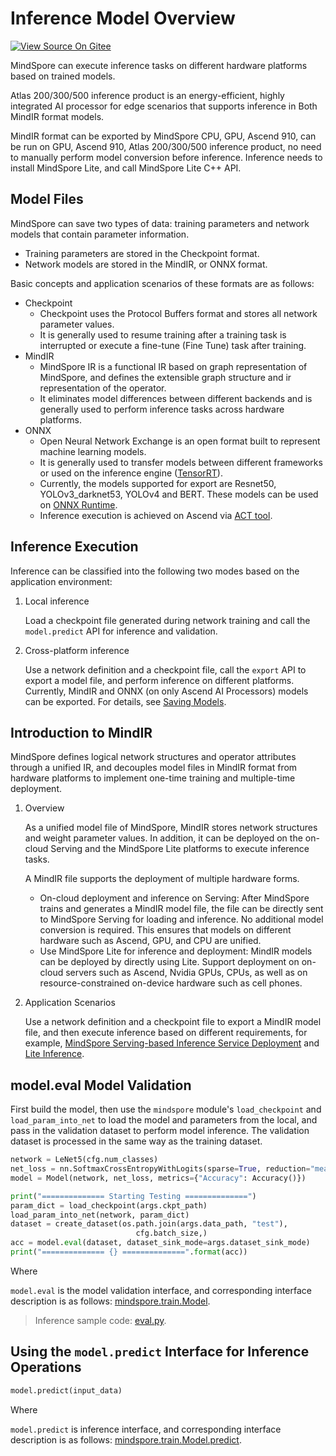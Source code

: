# Inference Model Overview

[![View Source On Gitee](https://mindspore-website.obs.cn-north-4.myhuaweicloud.com/website-images/master/resource/_static/logo_source_en.svg)](https://gitee.com/mindspore/docs/blob/master/tutorials/experts/source_en/infer/inference.md)

MindSpore can execute inference tasks on different hardware platforms based on trained models.

Atlas 200/300/500 inference product is an energy-efficient, highly integrated AI processor for edge scenarios that supports inference in Both MindIR format models.

MindIR format can be exported by MindSpore CPU, GPU, Ascend 910, can be run on GPU, Ascend 910, Atlas 200/300/500 inference product, no need to manually perform model conversion before inference. Inference needs to install MindSpore Lite, and call MindSpore Lite C++ API.

## Model Files

MindSpore can save two types of data: training parameters and network models that contain parameter information.

- Training parameters are stored in the Checkpoint format.
- Network models are stored in the MindIR, or ONNX format.

Basic concepts and application scenarios of these formats are as follows:

- Checkpoint
    - Checkpoint uses the Protocol Buffers format and stores all network parameter values.
    - It is generally used to resume training after a training task is interrupted or execute a fine-tune (Fine Tune) task after training.
- MindIR
    - MindSpore IR is a functional IR based on graph representation of MindSpore, and defines the extensible graph structure and ir representation of the operator.
    - It eliminates model differences between different backends and is generally used to perform inference tasks across hardware platforms.
- ONNX
    - Open Neural Network Exchange is an open format built to represent machine learning models.
    - It is generally used to transfer models between different frameworks or used on the inference engine ([TensorRT](https://docs.nvidia.com/deeplearning/tensorrt/api/python_api/index.html)).
    - Currently, the models supported for export are Resnet50, YOLOv3_darknet53, YOLOv4 and BERT. These models can be used on [ONNX Runtime](https://onnxruntime.ai/).
    - Inference execution is achieved on Ascend via [ACT tool](https://www.hiascend.com/document/detail/zh/canncommercial/63RC1/inferapplicationdev/aclcppdevg/aclcppdevg_000001.html).

## Inference Execution

Inference can be classified into the following two modes based on the application environment:

1. Local inference

    Load a checkpoint file generated during network training and call the `model.predict` API for inference and validation.

2. Cross-platform inference

    Use a network definition and a checkpoint file, call the `export` API to export a model file, and perform inference on different platforms. Currently, MindIR and ONNX (on only Ascend AI Processors) models can be exported. For details, see [Saving Models](https://www.mindspore.cn/tutorials/en/master/beginner/save_load.html).

## Introduction to MindIR

MindSpore defines logical network structures and operator attributes through a unified IR, and decouples model files in MindIR format from hardware platforms to implement one-time training and multiple-time deployment.

1. Overview

    As a unified model file of MindSpore, MindIR stores network structures and weight parameter values. In addition, it can be deployed on the on-cloud Serving and the MindSpore Lite platforms to execute inference tasks.

    A MindIR file supports the deployment of multiple hardware forms.

    - On-cloud deployment and inference on Serving: After MindSpore trains and generates a MindIR model file, the file can be directly sent to MindSpore Serving for loading and inference. No additional model conversion is required. This ensures that models on different hardware such as Ascend, GPU, and CPU are unified.
    - Use MindSpore Lite for inference and deployment: MindIR models can be deployed by directly using Lite. Support deployment on on-cloud servers such as Ascend, Nvidia GPUs, CPUs, as well as on resource-constrained on-device hardware such as cell phones.

2. Application Scenarios

    Use a network definition and a checkpoint file to export a MindIR model file, and then execute inference based on different requirements, for example, [MindSpore Serving-based Inference Service Deployment](https://www.mindspore.cn/serving/docs/en/master/serving_example.html) and [Lite Inference](https://www.mindspore.cn/lite/docs/en/master/index.html).

## model.eval Model Validation

First build the model, then use the `mindspore` module's `load_checkpoint` and `load_param_into_net` to load the model and parameters from the local, and pass in the validation dataset to perform model inference. The validation dataset is processed in the same way as the training dataset.

```python
network = LeNet5(cfg.num_classes)
net_loss = nn.SoftmaxCrossEntropyWithLogits(sparse=True, reduction="mean")
model = Model(network, net_loss, metrics={"Accuracy": Accuracy()})

print("============== Starting Testing ==============")
param_dict = load_checkpoint(args.ckpt_path)
load_param_into_net(network, param_dict)
dataset = create_dataset(os.path.join(args.data_path, "test"),
                            cfg.batch_size,)
acc = model.eval(dataset, dataset_sink_mode=args.dataset_sink_mode)
print("============== {} ==============".format(acc))
```

Where

`model.eval` is the model validation interface, and corresponding interface description is as follows: [mindspore.train.Model](https://www.mindspore.cn/docs/en/master/api_python/train/mindspore.train.Model.html#mindspore.train.Model).

> Inference sample code: [eval.py](https://gitee.com/mindspore/models/blob/master/research/cv/lenet/eval.py).

## Using the `model.predict` Interface for Inference Operations

```python
model.predict(input_data)
```

Where

`model.predict` is inference interface, and corresponding interface description is as follows: [mindspore.train.Model.predict](https://www.mindspore.cn/docs/en/master/api_python/train/mindspore.train.Model.html#mindspore.train.Model.predict).
